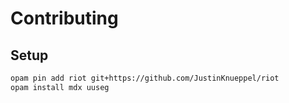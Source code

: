 # Contributing

## Setup

```sh
opam pin add riot git+https://github.com/JustinKnueppel/riot
opam install mdx uuseg
```
